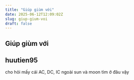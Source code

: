 ```yaml
---
title: "Giúp giùm với"
date: 2025-06-12T12:09:02Z
slug: giup-gium-voi
draft: false
---
```


## Giúp giùm với

## huutien95

cho hỏi mấy cái AC, DC, IC ngoài sun và moon tìm ở đâu vậy